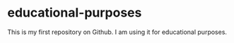 # educational-purposes
This is my first repository on Github. I am using it for educational purposes.
